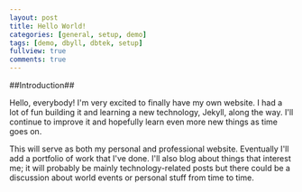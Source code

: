 ```yaml
---
layout: post
title: Hello World!
categories: [general, setup, demo]
tags: [demo, dbyll, dbtek, setup]
fullview: true
comments: true
---
```


##Introduction##

Hello, everybody! I'm very excited to finally have my own website. I had a lot of fun building it and learning a new technology, Jekyll, along the way.
I'll continue to improve it and hopefully learn even more new things as time goes on.

This will serve as both my personal and professional website. Eventually I'll add a portfolio of work that I've done. I'll also blog about things that interest me; it will probably be mainly technology-related posts but there could be a discussion about world events or personal stuff from time to time.
